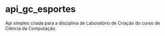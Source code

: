 # api_gc_esportes

Api simples criada para a disciplina de Laboratório de Criação do curso de Ciência da Computação.
